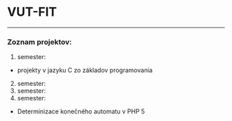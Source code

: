 # VUT-FIT
---
### Zoznam projektov:
1. semester:
 * projekty v jazyku C zo základov programovania

2. semester:
3. semester:
4. semester:
 * Determinizace konečného automatu v PHP 5

